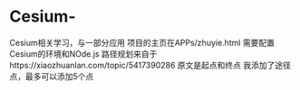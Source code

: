 # Cesium-
Cesium相关学习，与一部分应用
项目的主页在APPs/zhuyie.html
需要配置Cesium的环境和NOde.js
路径规划来自于https://xiaozhuanlan.com/topic/5417390286
原文是起点和终点
我添加了途径点，最多可以添加5个点
